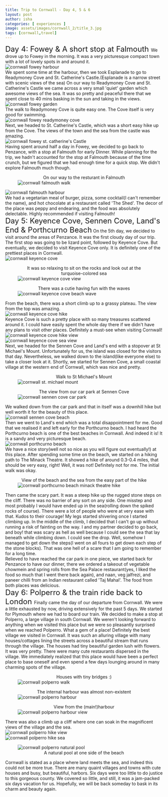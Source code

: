 ```yaml
---
title: Trip to Cornwall - Day 4, 5 & 6 
layout: post
author: isha
categories: [ experiences ]
image: assets/images/cornwall_2/title_3.jpg
tags: [cornwall,travel]
---
```


<font size="5"> Day 4: Fowey & A short stop at Falmouth </font>
We drove up to Fowey in the morning. It was a very picturesque compact town with a lot of lovely spots in and around it. 
<img src="/assets/images/cornwall_2/fowey1.jpg"
     alt="cornwall fowey harbour"
     style="display: block; margin-right: auto; margin-left: auto; max-height: 700px" />
We spent some time at the harbour, then we took Esplanade to go to Readymoney Cove and St. Catherine's Castle.(Esplanade is a narrow street with scenic views of the sea) On our way to Readymoney Cove and St. Catherine's Castle we came across a very small 'quiet' garden which awesome views of the sea. It was so pretty and peaceful there that we spent close to 40 mins basking in the sun and taking in the views.
<img src="/assets/images/cornwall_2/fowey2_garden.jpg"
     alt="cornwall fowey garden"
     style="display: block; margin-right: auto; margin-left: auto; max-height: 700px" />
The walk to Readymoney Cove is quite easy one. The Cove itself is very good for swimming.
<img src="/assets/images/cornwall_2/fowey3_beach.jpg"
     alt="cornwall fowey readymoney cove"
     style="display: block; margin-right: auto; margin-left: auto; max-height: 700px" />
Next, we headed to St. Catherine's Castle, which was a short easy hike up from the Cove. The views of the town and the sea from the castle was amazing.
<img src="/assets/images/cornwall_2/fowet_st_cath.jpg"
     alt="cornwall fowey st. catherine's Castle"
     style="display: block; margin-right: auto; margin-left: auto; max-height: 700px" />
Having spent around half a day in Fowey, we decided to go back to Penzance, with a stop at Falmouth for early Dinner. While planning for the trip, we hadn't accounted for the stop at Falmouth because of the time crunch, but we figured that we had enough time for a quick stop. We didn't explore Falmouth much though.
<figure>
<figcaption style="text-align: center;">On our way to the resturant in Falmouth</figcaption>
<img src="/assets/images/cornwall_2/falmouth2.jpg"
     alt="cornwall falmouth walk"
     style="display: block; margin-right: auto; margin-left: auto; max-height: 700px" />
</figure>
<img src="/assets/images/cornwall_2/falmouth1.jpg"
     alt="cornwall falmouth harbour"
     style="display: block; margin-right: auto; margin-left: auto; max-height: 700px" />
We had a vegetarian meal of burger, pizza, some cocktail(I can't remember the name), and hot chocolate at a restaurant called 'The Shed'. The decor of the place was peppy and endearing, and the food was absolutely delectable. Highly recommended if visiting Falmouth!
<br />
<font size="5"> Day 5: Keyence Cove, Sennen Cove, Land's End & Porthcurno Beach</font>
On the 5th day, we decided to visit around the areas of Penzance. It was the first cloudy day of our trip. The first stop was going to be lizard point, followed by Keyence Cove. But eventually, we decided to visit Keyence Cove only. It is definitely one of the prettiest places in Cornwall.
<img src="/assets/images/cornwall_2/kyance_cove1.jpg"
     alt="cornwall keyence cove"
     style="display: block; margin-right: auto; margin-left: auto; max-height: 700px" />
<figure>
<figcaption style="text-align: center;">It was so relaxing to sit on the rocks and look out at the turquoise-colored sea</figcaption>
<img src="/assets/images/cornwall_2/kyance_cove2.jpg"
     alt="cornwall keyence cove view"
     style="display: block; margin-right: auto; margin-left: auto; max-height: 700px" />
</figure>
<figure>
<figcaption style="text-align: center;">There was a cutie having fun with the waves</figcaption>
<img src="/assets/images/cornwall_2/kyance_cove3_tbc.jpg"
     alt="cornwall keyence cove beach wave"
     style="display: block; margin-right: auto; margin-left: auto; max-height: 700px" />
</figure>
From the beach, there was a short climb up to a grassy plateau. The view from the top was amazing.
<img src="/assets/images/cornwall_2/kyance_cove5_tbc.jpg"
     alt="cornwall keyence cove hike"
     style="display: block; margin-right: auto; margin-left: auto; max-height: 700px" />
Keyence Cove is such a pretty place with so many treasures scattered around it. I could have easily spent the whole day there if we didn't have any plans to visit other places. Definitely a must-see when visiting Cornwall!
<img src="/assets/images/cornwall_2/kyance_cove6.jpg"
     alt="cornwall keyence cove hike view"
     style="display: block; margin-right: auto; margin-left: auto; max-height: 700px" />
<img src="/assets/images/cornwall_2/kyance_cove8.jpg"
     alt="cornwall keyence cove sea view"
     style="display: block; margin-right: auto; margin-left: auto; max-height: 700px" />
Next, we headed for the Sennen Cove and Land's end with a stopover at St Michael's Mount. Unfortunately for us, the island was closed for the visitors that day. Nevertheless, we walked down to the island(like everyone else) to take a closer look at it. Shortly, we started for Sennen Cove, a small coastal village at the western end of Cornwall, which was nice and pretty.
<figure>
<figcaption style="text-align: center;">Walk to St Michael's Mount</figcaption>
<img src="/assets/images/cornwall_2/st_marzion_tbc.jpg"
     alt="cornwall st. michael mount"
     style="display: block; margin-right: auto; margin-left: auto; max-height: 700px" />
</figure>
<figure>
<figcaption style="text-align: center;">The view from our car park at Sennen Cove</figcaption>
<img src="/assets/images/cornwall_2/sennen_cove1.jpg"
     alt="cornwall sennen cove car park"
     style="display: block; margin-right: auto; margin-left: auto; max-height: 700px" />
</figure>
We walked down from the car park and that in itself was a downhill hike but well worth it for the beauty of this place.
<img src="/assets/images/cornwall_2/sennen_cove2.jpg"
     alt="cornwall sennen cove beach"
     style="display: block; margin-right: auto; margin-left: auto; max-height: 700px" />
Then we went to Land's end which was a total disappointment for me. Good that we realised it and left early for the Porthcurno beach.
I had heard the Porthcurno beach is one of the best beaches in Cornwall. And indeed it is! It is a sandy and very picturesque beach. 
<img src="/assets/images/cornwall_2/pothcurno_beach0.jpg"
     alt="cornwall porthcurno beach"
     style="display: block; margin-right: auto; margin-left: auto; max-height: 700px" />
We have a nice story(well not so nice as you will figure out eventually!) at this place. After spending some time on the beach, we started on a hiking path to The Minack Theatre. 
It showed a hike of around 0.3-0.4 miles, that should be very easy, right! Well, it was not! Definitely not for me. The initial walk was okay.
<figure>
<figcaption style="text-align: center;">View of the beach and the sea from the easy part of the hike</figcaption>
<img src="/assets/images/cornwall_2/pothcurno_beach1.jpg"
     alt="cornwall porthcurno beach minack theatre hike"
     style="display: block; margin-right: auto; margin-left: auto; max-height: 700px" />
</figure>
Then came the scary part. It was a steep hike up the rugged stone steps on the cliff. There was no barrier of any sort on any side. One misstep and most probably I would have ended up in the sea(rolling down the spiked rocks of course). There were a lot of people who were at very ease with that. Kudos to their courage! My legs started shivering once I started climbing up. In the middle of the climb, I decided that I can't go up without running a risk of fainting on the way. I and my partner decided to go back, and boy! that was scary as hell as well because I could see the sea that lay beneath while climbing down. I could see the drop. Well, somehow I managed to get down the steps(I went on all fours to get down each step of the stone blocks). That was one hell of a scare that I am going to remember for a long time.
<br />
Relieved to have reached the car park in one piece, we started back for Penzance to have our dinner, there we ordered a takeout of vegetable chowmein and spring rolls from the Sea Palace restaurant(yes, I liked the food so much that I went there back again), and naan, veg jalfrezi, and paneer chilli from an Indian restaurant called 'Taj Mahal'. The food from both places was delicious.
<br />
<font size="5"> Day 6: Polperro & the train ride back to London </font>
Finally came the day of our departure from Cornwall. We were a little exhausted by now, driving extensively for the past 5 days. We started for Plymouth where we had to board our train. We decided to make a stop at Polperro, a large village in south Cornwall. We weren't looking forward to anything when we visited this place but we were so pleasantly surprised when we reached Polperro. What a gem of a place! Definitely the best village we visited in Cornwall. It was such an alluring village with many houses/cottages lining the streets across a beautiful stream that runs through the village. The houses had tiny beautiful garden lush with flowers. It was very pretty. There were many cute restaurants dispersed in the village. We immediately realized that this place would have been a perfect place to base oneself and even spend a few days lounging around in many charming spots of the village.
<figure>
<figcaption style="text-align: center;">Houses with tiny bridges :)</figcaption>
<img src="/assets/images/cornwall_2/polperro0.jpg"
     alt="cornwall polperro walk"
     style="display: block; margin-right: auto; margin-left: auto; max-height: 700px" />
</figure>
<figure>
<figcaption style="text-align: center;">The internal harbour was almost non-existent</figcaption>
<img src="/assets/images/cornwall_2/polperro6.jpg"
     alt="cornwall polperro harbour"
     style="display: block; margin-right: auto; margin-left: auto; max-height: 700px" />
</figure>
<figure>
<figcaption style="text-align: center;">View from the (main!)harbour</figcaption>
<img src="/assets/images/cornwall_2/polperro_5.jpg"
     alt="cornwall polperro harbour view"
     style="display: block; margin-right: auto; margin-left: auto; max-height: 700px" />
</figure>
There was also a climb up a cliff where one can soak in the magnificent views of the village and the sea.
<img src="/assets/images/cornwall_2/polperror2.jpg"
     alt="cornwall polperro hike view"
     style="display: block; margin-right: auto; margin-left: auto; max-height: 700px" />
<img src="/assets/images/cornwall_2/polperro4.jpg"
     alt="cornwall polperro hike sea"
     style="display: block; margin-right: auto; margin-left: auto; max-height: 700px" />
<figure>
<img src="/assets/images/cornwall_2/poperro3.jpg"
     alt="cornwall polperro natural pool"
     style="display: block; margin-right: auto; margin-left: auto; max-height: 700px" />
<figcaption style="text-align: center;">A natural pool at one side of the beach</figcaption>
</figure>
Cornwall is stated as a place where land meets the sea, and indeed this could not be more true. There are many quaint villages and towns with cute houses and busy, but beautiful, harbors. Six days were too little to do justice to this gorgeous county. We covered so little, and still, it was a jam-packed six days vacation for us. Hopefully, we will be back someday to bask in its charm and beauty again.